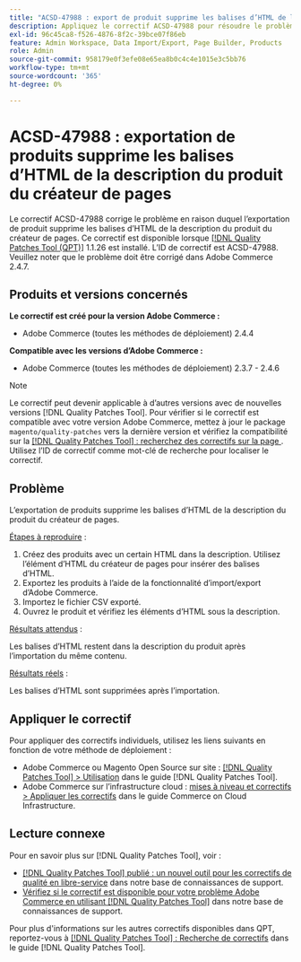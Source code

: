 ```yaml
---
title: "ACSD-47988 : export de produit supprime les balises d’HTML de la description du produit du créateur de pages"
description: Appliquez le correctif ACSD-47988 pour résoudre le problème Adobe Commerce en raison duquel l’exportation du produit supprime les balises d’HTML de la description du produit du créateur de pages.
exl-id: 96c45ca8-f526-4876-8f2c-39bce07f86eb
feature: Admin Workspace, Data Import/Export, Page Builder, Products
role: Admin
source-git-commit: 958179e0f3efe08e65ea8b0c4c4e1015e3c5bb76
workflow-type: tm+mt
source-wordcount: '365'
ht-degree: 0%

---
```


# ACSD-47988 : exportation de produits supprime les balises d’HTML de la description du produit du créateur de pages

Le correctif ACSD-47988 corrige le problème en raison duquel l’exportation de produit supprime les balises d’HTML de la description du produit du créateur de pages. Ce correctif est disponible lorsque [[!DNL Quality Patches Tool (QPT)]](/help/announcements/adobe-commerce-announcements/magento-quality-patches-released-new-tool-to-self-serve-quality-patches.md) 1.1.26 est installé. L’ID de correctif est ACSD-47988. Veuillez noter que le problème doit être corrigé dans Adobe Commerce 2.4.7.

## Produits et versions concernés

**Le correctif est créé pour la version Adobe Commerce :**

* Adobe Commerce (toutes les méthodes de déploiement) 2.4.4

**Compatible avec les versions d’Adobe Commerce :**

* Adobe Commerce (toutes les méthodes de déploiement) 2.3.7 - 2.4.6

>[!NOTE]
>
>Le correctif peut devenir applicable à d’autres versions avec de nouvelles versions [!DNL Quality Patches Tool]. Pour vérifier si le correctif est compatible avec votre version Adobe Commerce, mettez à jour le package `magento/quality-patches` vers la dernière version et vérifiez la compatibilité sur la [[!DNL Quality Patches Tool] : recherchez des correctifs sur la page ](https://experienceleague.adobe.com/tools/commerce-quality-patches/index.html?lang=fr). Utilisez l’ID de correctif comme mot-clé de recherche pour localiser le correctif.

## Problème

L’exportation de produits supprime les balises d’HTML de la description du produit du créateur de pages.

<u>Étapes à reproduire</u> :

1. Créez des produits avec un certain HTML dans la description. Utilisez l’élément d’HTML du créateur de pages pour insérer des balises d’HTML.
1. Exportez les produits à l’aide de la fonctionnalité d’import/export d’Adobe Commerce.
1. Importez le fichier CSV exporté.
1. Ouvrez le produit et vérifiez les éléments d’HTML sous la description.

<u>Résultats attendus</u> :

Les balises d’HTML restent dans la description du produit après l’importation du même contenu.

<u>Résultats réels</u> :

Les balises d’HTML sont supprimées après l’importation.

## Appliquer le correctif

Pour appliquer des correctifs individuels, utilisez les liens suivants en fonction de votre méthode de déploiement :

* Adobe Commerce ou Magento Open Source sur site : [[!DNL Quality Patches Tool] > Utilisation](https://experienceleague.adobe.com/docs/commerce-operations/tools/quality-patches-tool/usage.html?lang=fr) dans le guide [!DNL Quality Patches Tool].
* Adobe Commerce sur l’infrastructure cloud : [mises à niveau et correctifs > Appliquer les correctifs](https://experienceleague.adobe.com/docs/commerce-cloud-service/user-guide/develop/upgrade/apply-patches.html?lang=fr) dans le guide Commerce on Cloud Infrastructure.

## Lecture connexe

Pour en savoir plus sur [!DNL Quality Patches Tool], voir :

* [[!DNL Quality Patches Tool] publié : un nouvel outil pour les correctifs de qualité en libre-service](/help/announcements/adobe-commerce-announcements/magento-quality-patches-released-new-tool-to-self-serve-quality-patches.md) dans notre base de connaissances de support.
* [Vérifiez si le correctif est disponible pour votre problème Adobe Commerce en utilisant  [!DNL Quality Patches Tool]](/help/support-tools/patches-available-in-qpt-tool/check-patch-for-magento-issue-with-magento-quality-patches.md) dans notre base de connaissances de support.

Pour plus d&#39;informations sur les autres correctifs disponibles dans QPT, reportez-vous à [[!DNL Quality Patches Tool] : Recherche de correctifs](https://experienceleague.adobe.com/tools/commerce-quality-patches/index.html?lang=fr) dans le guide [!DNL Quality Patches Tool].
